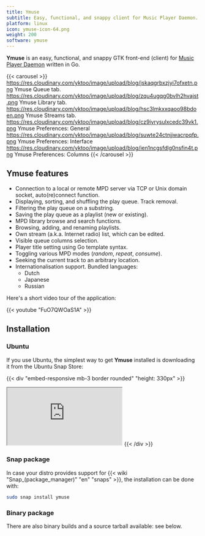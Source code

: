 ```yaml
---
title: Ymuse
subtitle: Easy, functional, and snappy client for Music Player Daemon.
platform: linux
icon: ymuse-icon-64.png
weight: 200
software: ymuse
---
```


**Ymuse** is an easy, functional, and snappy GTK front-end (client) for [Music Player Daemon](https://www.musicpd.org/) written in Go.

{{< carousel >}}
https://res.cloudinary.com/yktoo/image/upload/blog/jskaqgrbxzjyi7ofxetn.png Ymuse Queue tab.
https://res.cloudinary.com/yktoo/image/upload/blog/zqu4ugqg0bvlh2hvajst.png Ymuse Library tab.
https://res.cloudinary.com/yktoo/image/upload/blog/hsc3lmkxxqaoo98bdoen.png Ymuse Streams tab.
https://res.cloudinary.com/yktoo/image/upload/blog/cz9iyrysulxcedc39vk1.png Ymuse Preferences: General
https://res.cloudinary.com/yktoo/image/upload/blog/suwte24ctnjjwacrpqfp.png Ymuse Preferences: Interface
https://res.cloudinary.com/yktoo/image/upload/blog/ien1ncgsfdlg0nsfin4t.png Ymuse Preferences: Columns
{{< /carousel >}}

## Ymuse features

* Connection to a local or remote MPD server via TCP or Unix domain socket, auto(re)connect function.
* Displaying, sorting, and shuffling the play queue. Track removal.
* Filtering the play queue on a substring.
* Saving the play queue as a playlist (new or existing).
* MPD library browse and search functions.
* Browsing, adding, and renaming playlists.
* Own stream (a.k.a. Internet radio) list, which can be edited.
* Visible queue columns selection.
* Player title setting using Go template syntax.
* Toggling various MPD modes (*random*, *repeat*, *consume*).
* Seeking the current track to an arbitrary location.
* Internationalisation support. Bundled languages:
    * Dutch
    * Japanese
    * Russian
    
Here's a short video tour of the application:

{{< youtube "FuO7QWOaS1A" >}}

## Installation

### Ubuntu

If you use Ubuntu, the simplest way to get **Ymuse** installed is downloading it from the Ubuntu Snap Store:

{{< div "embed-responsive mb-3 border rounded" "height: 330px" >}}
<iframe src="https://snapcraft.io/ymuse/embedded?button=black&summary=true"></iframe>
{{< /div >}}

### Snap package

In case your distro provides support for {{< wiki "Snap_(package_manager)" "en" "snaps" >}}, the installation can be done with:

```bash
sudo snap install ymuse
```

### Binary package

There are also binary builds and a source tarball available: see below.

